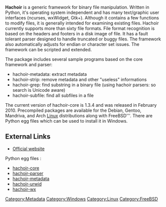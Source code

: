 **Hachoir** is a generic framework for binary file manipulation. Written
in Python, it's operating system independent and has many text/graphic
user interfaces (ncurses, wxWidget, Gtk+). Although it contains a few
functions to modify files, it is generally intended for examining
existing files. Hachoir currently supports more than sixty file formats.
File format recognition is based on the headers and footers in a disk
image of file. It has a fault tolerant parser designed to handle
truncated or buggy files. The framework also automatically adjusts for
endian or character set issues. The framework can be scripted and
extended.

The package includes several sample programs based on the core framework
and parser:

- hachoir-metadata: extract metadata
- hachoir-strip: remove metadata and other "useless" informations
- hachoir-grep: find substring in a binary file (using hachoir parsers:
  so search is Unicode aware)
- hachoir-subfile: find all subfiles in a file

The current version of hachoir-core is 1.3.4 and was released in
February 2010. Precompiled packages are available for the Debian,
Gentoo, Mandriva, and Arch [Linux](Linux "wikilink") distributions along
with FreeBSD'''. There are Python egg files which can be used to install
it in Windows.

## External Links

- [Official website](http://bitbucket.org/haypo/hachoir/wiki/Home/)

Python egg files :

- [hachoir-core](http://pypi.python.org/pypi/hachoir-core)
- [hachoir-parser](http://pypi.python.org/pypi/hachoir-parser)
- [hachoir-metadata](http://pypi.python.org/pypi/hachoir-metadata)
- [hachoir-urwid](http://pypi.python.org/pypi/hachoir-urwid)
- [hachoir-wx](http://pypi.python.org/pypi/hachoir-wx)

[Category:Metadata](Category:Metadata "wikilink")
[Category:Windows](Category:Windows "wikilink")
[Category:Linux](Category:Linux "wikilink")
[Category:FreeBSD](Category:FreeBSD "wikilink")